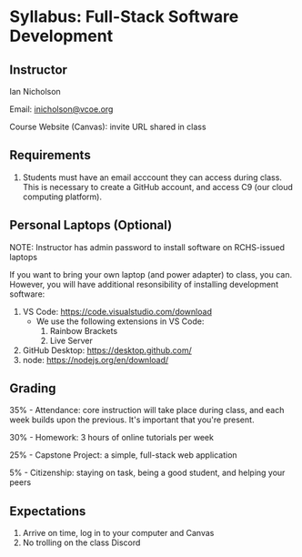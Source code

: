 # Syllabus: Full-Stack Software Development

## Instructor

Ian Nicholson

Email: inicholson@vcoe.org

Course Website (Canvas): invite URL shared in class

## Requirements

1. Students must have an email acccount they can access during class. This is necessary to create a GitHub account, and access C9 (our cloud computing platform).

## Personal Laptops (Optional)

NOTE: Instructor has admin password to install software on RCHS-issued laptops

If you want to bring your own laptop (and power adapter) to class, you can. However, you will have additional resonsibility of installing development software:

1. VS Code: https://code.visualstudio.com/download
    * We use the following extensions in VS Code:
      1. Rainbow Brackets
      2. Live Server
2. GitHub Desktop: https://desktop.github.com/
3. node: https://nodejs.org/en/download/

## Grading

35% - Attendance: core instruction will take place during class, and each week builds upon the previous. It's important that you're present.

30% - Homework: 3 hours of online tutorials per week

25% - Capstone Project: a simple, full-stack web application

5% - Citizenship: staying on task, being a good student, and helping your peers

## Expectations

1. Arrive on time, log in to your computer and Canvas
3. No trolling on the class Discord
